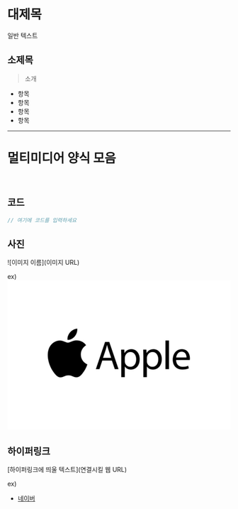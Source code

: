 # 대제목

일반 텍스트

## 소제목
> 소개

- 항목
- 항목
- 항목
- 항목
---

# 멀티미디어 양식 모음
<br>

## 코드

```javascript
// 여기에 코드를 입력하세요
```

## 사진

![이미지 이름](이미지 URL)

ex)
![애플 로고](.\image\apple.jpg)

## 하이퍼링크
[하이퍼링크에 띄울 텍스트](연결시킬 웹 URL)

ex)
- [네이버](https://www.naver.com/)
